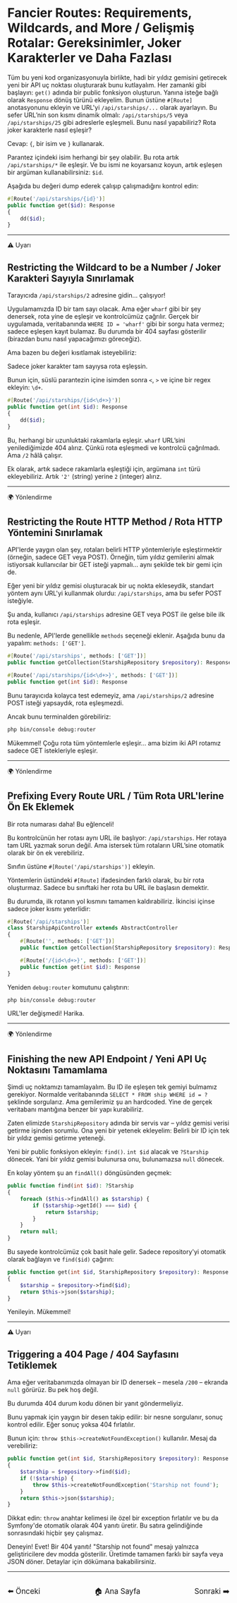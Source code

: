 # Fancier Routes: Requirements, Wildcards, and More / Gelişmiş Rotalar: Gereksinimler, Joker Karakterler ve Daha Fazlası

Tüm bu yeni kod organizasyonuyla birlikte, hadi bir yıldız gemisini getirecek yeni bir API uç noktası oluşturarak bunu kutlayalım. Her zamanki gibi başlayın: `get()` adında bir public fonksiyon oluşturun. Yanına isteğe bağlı olarak `Response` dönüş türünü ekleyelim. Bunun üstüne `#[Route]` anotasyonunu ekleyin ve URL'yi `/api/starships/...` olarak ayarlayın. Bu sefer URL’nin son kısmı dinamik olmalı: `/api/starships/5` veya `/api/starships/25` gibi adreslerle eşleşmeli. Bunu nasıl yapabiliriz? Rota joker karakterle nasıl eşleşir?

Cevap: `{`, bir isim ve `}` kullanarak.

Parantez içindeki isim herhangi bir şey olabilir. Bu rota artık `/api/starships/*` ile eşleşir. Ve bu ismi ne koyarsanız koyun, artık eşleşen bir argüman kullanabilirsiniz: `$id`.

Aşağıda bu değeri dump ederek çalışıp çalışmadığını kontrol edin:

```php
#[Route('/api/starships/{id}')]
public function get($id): Response
{
    dd($id);
}
```

---

⚠️ Uyarı

## Restricting the Wildcard to be a Number / Joker Karakteri Sayıyla Sınırlamak

Tarayıcıda `/api/starships/2` adresine gidin… çalışıyor!

Uygulamamızda ID bir tam sayı olacak. Ama eğer `wharf` gibi bir şey denersek, rota yine de eşleşir ve kontrolcümüz çağrılır. Gerçek bir uygulamada, veritabanında `WHERE ID = 'wharf'` gibi bir sorgu hata vermez; sadece eşleşen kayıt bulamaz. Bu durumda bir 404 sayfası gösterilir (birazdan bunu nasıl yapacağımızı göreceğiz).

Ama bazen bu değeri kısıtlamak isteyebiliriz:

Sadece joker karakter tam sayıysa rota eşleşsin.

Bunun için, süslü parantezin içine isimden sonra `<`, `>` ve içine bir regex ekleyin: `\d+`.

```php
#[Route('/api/starships/{id<\d+>}')]
public function get(int $id): Response
{
    dd($id);
}
```

Bu, herhangi bir uzunluktaki rakamlarla eşleşir. `wharf` URL’sini yenilediğimizde 404 alırız. Çünkü rota eşleşmedi ve kontrolcü çağrılmadı. Ama `/2` hâlâ çalışır.

Ek olarak, artık sadece rakamlarla eşleştiği için, argümana `int` türü ekleyebiliriz. Artık `'2'` (string) yerine `2` (integer) alırız.

---

🌍 Yönlendirme

## Restricting the Route HTTP Method / Rota HTTP Yöntemini Sınırlamak

API'lerde yaygın olan şey, rotaları belirli HTTP yöntemleriyle eşleştirmektir (örneğin, sadece GET veya POST). Örneğin, tüm yıldız gemilerini almak istiyorsak kullanıcılar bir GET isteği yapmalı… aynı şekilde tek bir gemi için de.

Eğer yeni bir yıldız gemisi oluşturacak bir uç nokta ekleseydik, standart yöntem aynı URL'yi kullanmak olurdu: `/api/starships`, ama bu sefer POST isteğiyle.

Şu anda, kullanıcı `/api/starships` adresine GET veya POST ile gelse bile ilk rota eşleşir.

Bu nedenle, API'lerde genellikle `methods` seçeneği eklenir. Aşağıda bunu da yapalım: `methods: ['GET']`.

```php
#[Route('/api/starships', methods: ['GET'])]
public function getCollection(StarshipRepository $repository): Response
```

```php
#[Route('/api/starships/{id<\d+>}', methods: ['GET'])]
public function get(int $id): Response
```

Bunu tarayıcıda kolayca test edemeyiz, ama `/api/starships/2` adresine POST isteği yapsaydık, rota eşleşmezdi.

Ancak bunu terminalden görebiliriz:

```bash
php bin/console debug:router
```

Mükemmel! Çoğu rota tüm yöntemlerle eşleşir… ama bizim iki API rotamız sadece GET istekleriyle eşleşir.

---

🌍 Yönlendirme

## Prefixing Every Route URL / Tüm Rota URL'lerine Ön Ek Eklemek

Bir rota numarası daha! Bu eğlenceli!

Bu kontrolcünün her rotası aynı URL ile başlıyor: `/api/starships`. Her rotaya tam URL yazmak sorun değil. Ama istersek tüm rotaların URL’sine otomatik olarak bir ön ek verebiliriz.

Sınıfın üstüne `#[Route('/api/starships')]` ekleyin.

Yöntemlerin üstündeki `#[Route]` ifadesinden farklı olarak, bu bir rota oluşturmaz. Sadece bu sınıftaki her rota bu URL ile başlasın demektir.

Bu durumda, ilk rotanın yol kısmını tamamen kaldırabiliriz. İkincisi içinse sadece joker kısmı yeterlidir:

```php
#[Route('/api/starships')]
class StarshipApiController extends AbstractController
{
    #[Route('', methods: ['GET'])]
    public function getCollection(StarshipRepository $repository): Response

    #[Route('/{id<\d+>}', methods: ['GET'])]
    public function get(int $id): Response
}
```

Yeniden `debug:router` komutunu çalıştırın:

```bash
php bin/console debug:router
```

URL'ler değişmedi! Harika.

---

🌍 Yönlendirme

## Finishing the new API Endpoint / Yeni API Uç Noktasını Tamamlama

Şimdi uç noktamızı tamamlayalım. Bu ID ile eşleşen tek gemiyi bulmamız gerekiyor. Normalde veritabanında `SELECT * FROM ship WHERE id = ?` şeklinde sorgularız. Ama gemilerimiz şu an hardcoded. Yine de gerçek veritabanı mantığına benzer bir yapı kurabiliriz.

Zaten elimizde `StarshipRepository` adında bir servis var – yıldız gemisi verisi getirme işinden sorumlu. Ona yeni bir yetenek ekleyelim: Belirli bir ID için tek bir yıldız gemisi getirme yeteneği.

Yeni bir public fonksiyon ekleyin: `find()`. `int $id` alacak ve `?Starship` dönecek. Yani bir yıldız gemisi bulunursa onu, bulunamazsa `null` dönecek.

En kolay yöntem şu an `findAll()` döngüsünden geçmek:

```php
public function find(int $id): ?Starship
{
    foreach ($this->findAll() as $starship) {
        if ($starship->getId() === $id) {
            return $starship;
        }
    }
    return null;
}
```

Bu sayede kontrolcümüz çok basit hale gelir. Sadece repository'yi otomatik olarak bağlayın ve `find($id)` çağırın:

```php
public function get(int $id, StarshipRepository $repository): Response
{
    $starship = $repository->find($id);
    return $this->json($starship);
}
```

Yenileyin. Mükemmel!

---

⚠️ Uyarı

## Triggering a 404 Page / 404 Sayfasını Tetiklemek

Ama eğer veritabanımızda olmayan bir ID denersek – mesela `/200` – ekranda `null` görürüz. Bu pek hoş değil.

Bu durumda 404 durum kodu dönen bir yanıt göndermeliyiz.

Bunu yapmak için yaygın bir desen takip edilir: bir nesne sorgulanır, sonuç kontrol edilir. Eğer sonuç yoksa 404 fırlatılır.

Bunun için: `throw $this->createNotFoundException()` kullanılır. Mesaj da verebiliriz:

```php
public function get(int $id, StarshipRepository $repository): Response
{
    $starship = $repository->find($id);
    if (!$starship) {
        throw $this->createNotFoundException('Starship not found');
    }
    return $this->json($starship);
}
```

Dikkat edin: `throw` anahtar kelimesi ile özel bir exception fırlatılır ve bu da Symfony'de otomatik olarak 404 yanıtı üretir. Bu satıra gelindiğinde sonrasındaki hiçbir şey çalışmaz.

Deneyin! Evet! Bir 404 yanıtı! "Starship not found" mesajı yalnızca geliştiricilere dev modda gösterilir. Üretimde tamamen farklı bir sayfa veya JSON döner. Detaylar için dökümana bakabilirsiniz.

---

<div style="display: flex; justify-content: space-between; align-items: center; margin-top: 32px;">
    <a href="./10_Creating your own Service.md" title="Önceki" style="text-decoration: none; font-size: 1.2em;">⬅️ Önceki</a>
    <a href="../README.md" title="Ana Sayfa" style="text-decoration: none; font-size: 1.2em;">🏠 Ana Sayfa</a>
    <a href="./12_Generating URLs.md" title="Sonraki" style="text-decoration: none; font-size: 1.2em;">Sonraki ➡️</a>
</div>
